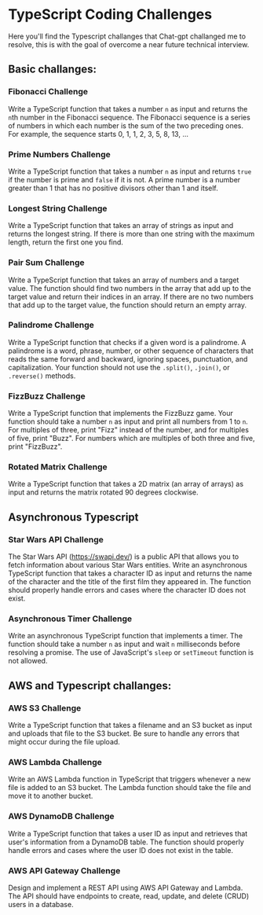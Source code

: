 # TypeScript Coding Challenges

Here you'll find the Typescript challanges that Chat-gpt challanged me to resolve, this is with the goal of overcome a near future technical interview. 

## Basic challanges:

### Fibonacci Challenge
Write a TypeScript function that takes a number `n` as input and returns the `n`th number in the Fibonacci sequence. 
The Fibonacci sequence is a series of numbers in which each number is the sum of the two preceding ones. For example, the sequence starts 0, 1, 1, 2, 3, 5, 8, 13, ...

### Prime Numbers Challenge
Write a TypeScript function that takes a number `n` as input and returns `true` if the number is prime and `false` if it is not. 
A prime number is a number greater than 1 that has no positive divisors other than 1 and itself.

### Longest String Challenge
Write a TypeScript function that takes an array of strings as input and returns the longest string. 
If there is more than one string with the maximum length, return the first one you find.

### Pair Sum Challenge
Write a TypeScript function that takes an array of numbers and a target value. 
The function should find two numbers in the array that add up to the target value and return their indices in an array. 
If there are no two numbers that add up to the target value, the function should return an empty array.

### Palindrome Challenge
Write a TypeScript function that checks if a given word is a palindrome. A palindrome is a word, phrase, number, or other sequence of characters that reads the same forward and backward, ignoring spaces, punctuation, and capitalization. Your function should not use the `.split()`, `.join()`, or `.reverse()` methods.

### FizzBuzz Challenge
Write a TypeScript function that implements the FizzBuzz game. Your function should take a number `n` as input and print all numbers from 1 to `n`. For multiples of three, print "Fizz" instead of the number, and for multiples of five, print "Buzz". For numbers which are multiples of both three and five, print "FizzBuzz".

### Rotated Matrix Challenge
Write a TypeScript function that takes a 2D matrix (an array of arrays) as input and returns the matrix rotated 90 degrees clockwise.


## Asynchronous Typescript

### Star Wars API Challenge
The Star Wars API (https://swapi.dev/) is a public API that allows you to fetch information about various Star Wars entities. Write an asynchronous TypeScript function that takes a character ID as input and returns the name of the character and the title of the first film they appeared in. The function should properly handle errors and cases where the character ID does not exist.

### Asynchronous Timer Challenge
Write an asynchronous TypeScript function that implements a timer. The function should take a number `n` as input and wait `n` milliseconds before resolving a promise. The use of JavaScript's `sleep` or `setTimeout` function is not allowed.


## AWS and Typescript challanges: 

### AWS S3 Challenge
Write a TypeScript function that takes a filename and an S3 bucket as input and uploads that file to the S3 bucket. Be sure to handle any errors that might occur during the file upload.

### AWS Lambda Challenge
Write an AWS Lambda function in TypeScript that triggers whenever a new file is added to an S3 bucket. The Lambda function should take the file and move it to another bucket.

### AWS DynamoDB Challenge
Write a TypeScript function that takes a user ID as input and retrieves that user's information from a DynamoDB table. The function should properly handle errors and cases where the user ID does not exist in the table.

### AWS API Gateway Challenge
Design and implement a REST API using AWS API Gateway and Lambda. The API should have endpoints to create, read, update, and delete (CRUD) users in a database.

